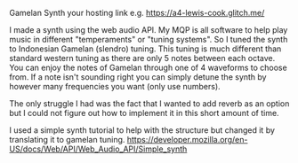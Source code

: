 Gamelan Synth
your hosting link e.g. https://a4-lewis-cook.glitch.me/

I made a synth using the web audio API. My MQP is all software to help play music in different "temperaments" or "tuning systems". So I tuned the synth to Indonesian Gamelan (slendro) tuning.
This tuning is much different than standard western tuning as there are only 5 notes between each octave. You can enjoy the notes of Gamelan through one of 4 waveforms to choose from.
If a note isn't sounding right you can simply detune the synth by however many frequencies you want (only use numbers).

The only struggle I had was the fact that I wanted to add reverb as an option but I could not figure out how to implement it in this short amount of time.

I used a simple synth tutorial to help with the structure but changed it by translating it to gamelan tuning.
https://developer.mozilla.org/en-US/docs/Web/API/Web_Audio_API/Simple_synth